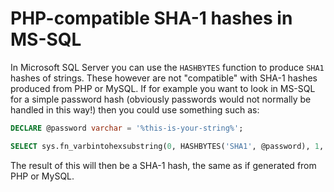 # PHP-compatible SHA-1 hashes in MS-SQL

In Microsoft SQL Server you can use the `HASHBYTES` function to produce `SHA1` hashes of strings. These however are not "compatible" with SHA-1 hashes produced from PHP or MySQL. If for example you want to look in MS-SQL for a simple password hash (obviously passwords would not normally be handled in this way!) then you could use something such as:

```sql
DECLARE @password varchar = '%this-is-your-string%';

SELECT sys.fn_varbintohexsubstring(0, HASHBYTES('SHA1', @password), 1, 0);
```

The result of this will then be a SHA-1 hash, the same as if generated from PHP or MySQL.
